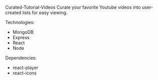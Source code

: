 Curated-Tutorial-Videos
Curate your favorite Youtube videos into user-created lists for easy viewing.

Technologies:
- MongoDB
- Express
- React
- Node

Dependencies:
- react-player
- react-icons